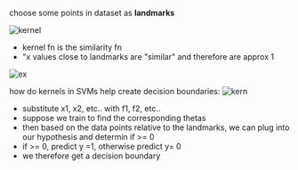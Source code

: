 
choose some points in dataset as **landmarks**

![kernel](https://i.gyazo.com/e4cf9279bc9f5246ddb4bcc26a370f3f.png)
  - kernel fn is the similarity fn
  - "x values close to landmarks are "similar" and therefore are approx 1

![ex](https://i.gyazo.com/f03dc47f7f2cbf989c98ece0b0b54599.png)

how do kernels in SVMs help create decision boundaries:
![kern](https://i.gyazo.com/ad69fb89b0bf76b01a43bb89f2fae149.png)
  - substitute x1, x2, etc.. with f1, f2, etc..
  - suppose we train to find the corresponding thetas
  - then based on the data points relative to the landmarks, we can plug into our hypothesis and determin if >= 0
  - if >= 0, predict y =1, otherwise predict y= 0
  - we therefore get a decision boundary

